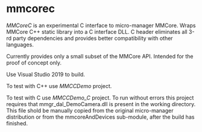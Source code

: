 # mmcorec
*MMCoreC* is an experimental C interface to micro-manager MMCore. Wraps MMCore C++ static library into a C interface DLL. C header eliminates all 3-rd party dependencies and provides better compatibility with other languages.

Currently provides only a small subset of the MMCore API. Intended for the proof of concept only.

Use Visual Studio 2019 to build.

To test with C++ use *MMCCDemo* project.

To test with C use *MMCCDemo_C* project. To run without errors this project requires that mmgr_dal_DemoCamera.dll is present in the working directory. This file shold be manually copied from the original micro-manager distribution or from the mmcoreAndDevices sub-module, after the build has finished.


